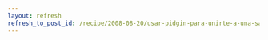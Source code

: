 ```yaml
---
layout: refresh
refresh_to_post_id: /recipe/2008-08-20/usar-pidgin-para-unirte-a-una-sala-jabber
---
```

